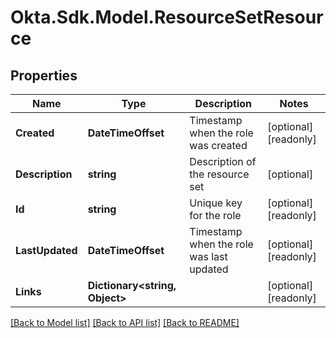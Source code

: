 # Okta.Sdk.Model.ResourceSetResource

## Properties

Name | Type | Description | Notes
------------ | ------------- | ------------- | -------------
**Created** | **DateTimeOffset** | Timestamp when the role was created | [optional] [readonly] 
**Description** | **string** | Description of the resource set | [optional] 
**Id** | **string** | Unique key for the role | [optional] [readonly] 
**LastUpdated** | **DateTimeOffset** | Timestamp when the role was last updated | [optional] [readonly] 
**Links** | **Dictionary&lt;string, Object&gt;** |  | [optional] [readonly] 

[[Back to Model list]](../README.md#documentation-for-models) [[Back to API list]](../README.md#documentation-for-api-endpoints) [[Back to README]](../README.md)

